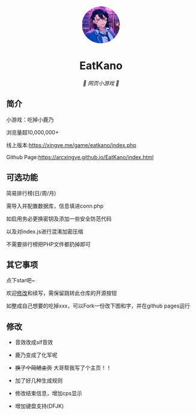 <p align="center">
  <a href="https://xingye.me/game/eatkano"><img src="https://github.com/arcxingye/EatKano/blob/main/static/image/ClickBefore.png?raw=true" width="100" height="100" alt="EatKano"></a>
</p>
<div align="center">

# EatKano

_🦌 网页小游戏 🥛_

</div>


## 简介

小游戏：吃掉小鹿乃

浏览量超10,000,000+

线上版本:https://xingye.me/game/eatkano/index.php

Github Page:https://arcxingye.github.io/EatKano/index.html

## 可选功能

简易排行榜(日/周/月)

需导入并配置数据库，信息填进conn.php

如启用务必更换密钥及添加一些安全防范代码

以及对index.js进行混淆加密压缩

不需要排行榜把PHP文件都扔掉即可

## 其它事项

点下star吧~

欢迎[修改](#修改)和续写，需保留跳转此仓库的开源按钮

如整成自己想要的吃掉xxx，可以Fork一份改下图和字，并在github pages运行

## 修改

- 音效改成sif音效

- 鹿乃变成了化军呢

- ~~换了个简陋主页~~ 大哥帮我写了个主页！！

- 加了好几种生成规则

- 修改结束信息，增加cps显示

- 增加键盘支持(DFJK)
